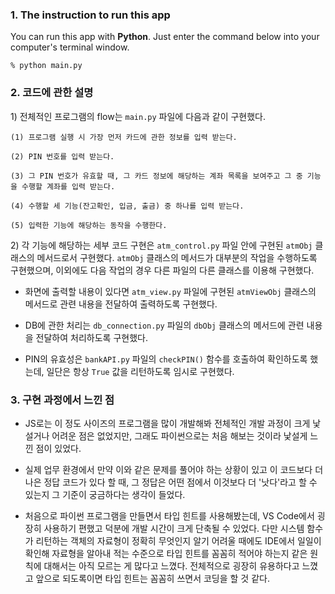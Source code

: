 ### 1. The instruction to run this app

You can run this app with **Python**. Just enter the command below into your computer's terminal window.

```
% python main.py
```



### 2. 코드에 관한 설명

1\) 전체적인 프로그램의 flow는 `main.py` 파일에 다음과 같이 구현했다.

    (1) 프로그램 실행 시 가장 먼저 카드에 관한 정보를 입력 받는다.

    (2) PIN 번호를 입력 받는다. 

    (3) 그 PIN 번호가 유효할 때, 그 카드 정보에 해당하는 계좌 목록을 보여주고 그 중 기능을 수행할 계좌를 입력 받는다.

    (4) 수행할 세 기능(잔고확인, 입금, 출금) 중 하나를 입력 받는다.

    (5) 입력한 기능에 해당하는 동작을 수행한다. 

2\) 각 기능에 해당하는 세부 코드 구현은 `atm_control.py` 파일 안에 구현된 `atmObj` 클래스의 메서드로서 구현했다. `atmObj` 클래스의 메서드가 대부분의 작업을 수행하도록 구현했으며, 이외에도 다음 작업의 경우 다른 파일의 다른 클래스를 이용해 구현했다.

- 화면에 출력할 내용이 있다면 `atm_view.py` 파일에 구현된 `atmViewObj` 클래스의 메서드로 관련 내용을 전달하여 출력하도록 구현했다.

- DB에 관한 처리는 `db_connection.py` 파일의 `dbObj` 클래스의 메서드에 관련 내용을 전달하여 처리하도록 구현했다.

- PIN의 유효성은 `bankAPI.py` 파일의 `checkPIN()` 함수를 호출하여 확인하도록 했는데, 일단은 항상 `True` 값을 리턴하도록 임시로 구현했다.



### 3. 구현 과정에서 느낀 점


- JS로는 이 정도 사이즈의 프로그램을 많이 개발해봐 전체적인 개발 과정이 크게 낯설거나 어려운 점은 없었지만, 그래도 파이썬으로는 처음 해보는 것이라 낯설게 느낀 점이 있었다.

- 실제 업무 환경에서 만약 이와 같은 문제를 풀어야 하는 상황이 있고 이 코드보다 더 나은 정답 코드가 있다 할 때, 그 정답은 어떤 점에서 이것보다 더 '낫다'라고 할 수 있는지 그 기준이 궁금하다는 생각이 들었다.

- 처음으로 파이썬 프로그램을 만들면서 타입 힌트를 사용해봤는데, VS Code에서 굉장히 사용하기 편했고 덕분에 개발 시간이 크게 단축될 수 있었다. 다만 시스템 함수가 리턴하는 객체의 자료형이 정확히 무엇인지 알기 어려울 때에도 IDE에서 일일이 확인해 자료형을 알아내 적는 수준으로 타입 힌트를 꼼꼼히 적어야 하는지 같은 원칙에 대해서는 아직 모르는 게 많다고 느꼈다. 전체적으로 굉장히 유용하다고 느꼈고 앞으로 되도록이면 타입 힌트는 꼼꼼히 쓰면서 코딩을 할 것 같다.

